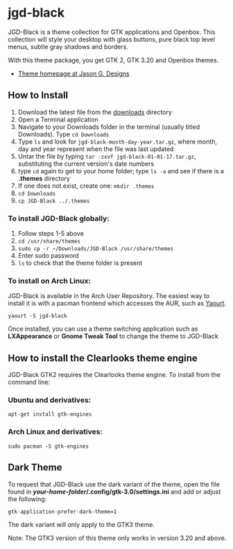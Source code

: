 # jgd-black
JGD-Black is a theme collection for GTK applications and Openbox. This collection will style your desktop with glass buttons, pure black top level menus, subtle gray shadows and borders.

With this theme package, you get GTK 2, GTK 3.20 and Openbox themes.

* [Theme homepage at Jason G. Designs](http://www.jasong-designs.com/2017/02/04/jgd-black-gtk3/)

## How to Install

1. Download the latest file from the [downloads](https://github.com/jgpws/jgd-black/tree/master/downloads) directory
2. Open a Terminal application
3. Navigate to your Downloads folder in the terminal (usually titled Downloads). Type `cd Downloads`
4. Type `ls` and look for `jgd-black-month-day-year.tar.gz`, where month, day and year represent when the file was last updated
5. Untar the file by typing `tar -zxvf jgd-black-01-01-17.tar.gz`, substituting the current version's date numbers
6. type `cd` again to get to your home folder; type `ls -a` and see if there is a **.themes** directory
7. If one does not exist, create one: `mkdir .themes`
8. `cd Downloads`
9. `cp JGD-Black ../.themes`

### To install JGD-Black globally:

1. Follow steps 1-5 above
2. `cd /usr/share/themes`
3. `sudo cp -r ~/Downloads/JGD-Black /usr/share/themes`
4. Enter sudo password
5. `ls` to check that the theme folder is present

### To install on Arch Linux:

JGD-Black is available in the Arch User Repository. The easiest way to install it is with a pacman frontend which accesses the AUR, such as [Yaourt](https://archlinux.fr/yaourt-en).

`yaourt -S jgd-black`

Once installed, you can use a theme switching application such as **LXAppearance** or **Gnome Tweak Tool** to change the theme to JGD-Black

## How to install the Clearlooks theme engine

JGD-Black GTK2 requires the Clearlooks theme engine. To install from the command line:

### Ubuntu and derivatives:

`apt-get install gtk-engines`

### Arch Linux and derivatives:

`sudo pacman -S gtk-engines`

## Dark Theme ##
To request that JGD-Black use the dark variant of the theme, open the file found in **_your-home-folder_/.config/gtk-3.0/settings.ini** and add or adjust the following:

`gtk-application-prefer-dark-theme=1`

The dark variant will only apply to the GTK3 theme.

Note: The GTK3 version of this theme only works in version 3.20 and above.
